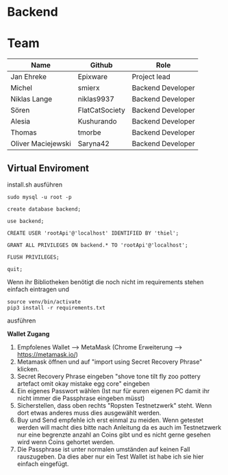 # Backend
# Team

Name | Github | Role
------------ | ------------ | ------------
Jan Ehreke | Epixware | Project lead
Michel | smierx | Backend Developer
Niklas Lange | niklas9937 | Backend Developer
Sören | FlatCatSociety | Backend Developer
Alesia | Kushurando | Backend Developer
Thomas | tmorbe | Backend Developer
Oliver Maciejewski | Saryna42 | Backend Developer      


## Virtual Enviroment
install.sh ausführen

```
sudo mysql -u root -p

create database backend;

use backend;

CREATE USER 'rootApi'@'localhost' IDENTIFIED BY 'thiel';

GRANT ALL PRIVILEGES ON backend.* TO 'rootApi'@'localhost';

FLUSH PRIVILEGES;

quit;
```

Wenn ihr Bibliotheken benötigt die noch nicht im requirements stehen einfach eintragen und 
```
source venv/bin/activate
pip3 install -r requirements.txt
```
ausführen


**Wallet Zugang**
  1. Empfolenes Wallet --> MetaMask (Chrome Erweiterung --> https://metamask.io/)
  2. Metamask öffnen und auf "import using Secret Recovery Phrase" klicken.
  3. Secret Recovery Phrase eingeben "shove tone tilt fly zoo pottery artefact omit okay mistake egg core" eingeben
  4. Ein eigenes Passwort wählen (Ist nur für euren eigenen PC damit ihr nicht immer die Passphrase eingeben müsst)
  5. Sicherstellen, dass oben rechts "Ropsten Testnetzwerk" steht. Wenn dort etwas anderes muss dies ausgewählt werden.
  6. Buy und Send empfehle ich erst einmal zu meiden. Wenn getestet werden will macht dies bitte nach Anleitung da es auch im Testnetzwerk nur eine begrenzte anzahl an Coins gibt und es nicht gerne gesehen wird wenn Coins gehortet werden.
  7. Die Passphrase ist unter normalen umständen auf keinen Fall rauszugeben. Da dies aber nur ein Test Wallet ist habe ich sie hier einfach eingefügt.
